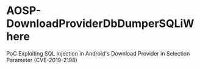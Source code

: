 # AOSP-DownloadProviderDbDumperSQLiWhere
PoC Exploiting SQL Injection in Android's Download Provider in Selection Parameter (CVE-2019-2198)
